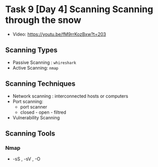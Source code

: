 # Task 9 [Day 4] Scanning Scanning through the snow 
- Video: https://youtu.be/fM9rrKozBxw?t=203

## **Scanning Types**
- Passive Scanning : `whireshark`
- Active Scanning: `nmap`

## Scanning Techniques
- Network scanning : interconnected hosts or computers
- Port scanning: 
	- port scanner
	- closed - open - filtred
- Vulnerability Scanning

## Scanning Tools

### Nmap
- -sS , -sV , -O
